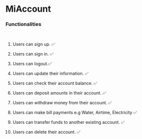 # MiAccount

### Functionalities
<br> 

1. Users can sign up. ✅

2. Users can sign in. ✅

3. Users can logout.✅

4. Users can update their information. ✅

5. Users can check their account balance. ✅

6. Users can deposit amounts in their account. ✅

7. Users can withdraw money from their account. ✅

8. Users can make bill payments e.g Water, Airtime, Electricity ✅

9. Users can transfer funds to another existing account. ✅

10. Users can delete their account. ✅
